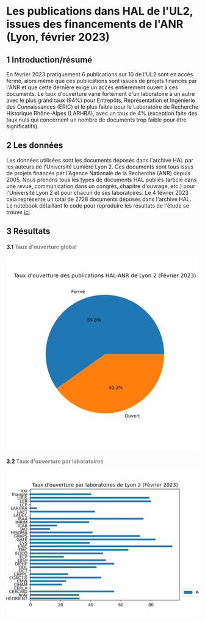 # Les publications dans HAL de l'UL2, issues des financements de l'ANR (Lyon, février 2023)

## 1 Introduction/résumé

<p>En février 2023 pratiquement 6 publications sur 10 de l'UL2 sont en accès fermé, alors même que ces publications sont issues de projets financés par l'ANR et que cette dernière exige un accès entièrement ouvert à ces documents. Le taux d'ouverture varie fortement d'un laboratoire à un autre avec le plus grand taux (94%) pour Entrepôts, Représentation et Ingénierie des Connaissances (ERIC) et le plus faible pour le Laboratoire de Recherche Historique Rhône-Alpes (LARHRA), avec un taux de 4% (exception faite des taux nuls qui concernent un nombre de documents trop faible pour être significatifs).</p>
</p>

## 2 Les données

Les données utilisées sont les documents déposés dans l'archive HAL par les auteurs de l'Université Lumière Lyon 2. Ces documents sont tous issus de projets financés par l'Agence Nationale de la Recherche (ANR) depuis 2005. Nous prenons tous les types de documents HAL publiés (article dans une revue, communication dans un congrès, chapitre d'ouvrage, etc.) pour l'Université Lyon 2 et pour chacun de ses laboratoires. Le 4 février 2023 cela représente un total de 2728 documents déposés dans l'archive HAL. Le notebook détaillant le code pour reproduire les résultats de l'étude se trouve [ici](Publications_ANR_Université_Lyon_2.ipynb).


## 3 Résultats

 #### 3.1 <span style="color:gray" > Taux d'ouverture global </span>

<img src="https://github.com/Mandy21/Science-ouverte/blob/main/plot_1.png" />

 #### 3.2 <span style="color:gray" > Taux d'ouverture par laboratoires </span>

<img src="https://github.com/Mandy21/Science-ouverte/blob/main/plot_2.png" />


